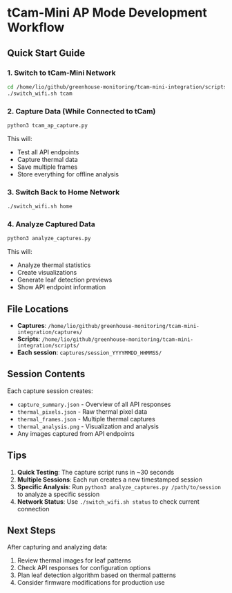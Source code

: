 # tCam-Mini AP Mode Development Workflow

## Quick Start Guide

### 1. Switch to tCam-Mini Network
```bash
cd /home/lio/github/greenhouse-monitoring/tcam-mini-integration/scripts
./switch_wifi.sh tcam
```

### 2. Capture Data (While Connected to tCam)
```bash
python3 tcam_ap_capture.py
```
This will:
- Test all API endpoints
- Capture thermal data
- Save multiple frames
- Store everything for offline analysis

### 3. Switch Back to Home Network
```bash
./switch_wifi.sh home
```

### 4. Analyze Captured Data
```bash
python3 analyze_captures.py
```
This will:
- Analyze thermal statistics
- Create visualizations
- Generate leaf detection previews
- Show API endpoint information

## File Locations

- **Captures**: `/home/lio/github/greenhouse-monitoring/tcam-mini-integration/captures/`
- **Scripts**: `/home/lio/github/greenhouse-monitoring/tcam-mini-integration/scripts/`
- **Each session**: `captures/session_YYYYMMDD_HHMMSS/`

## Session Contents

Each capture session creates:
- `capture_summary.json` - Overview of all API responses
- `thermal_pixels.json` - Raw thermal pixel data
- `thermal_frames.json` - Multiple thermal captures
- `thermal_analysis.png` - Visualization and analysis
- Any images captured from API endpoints

## Tips

1. **Quick Testing**: The capture script runs in ~30 seconds
2. **Multiple Sessions**: Each run creates a new timestamped session
3. **Specific Analysis**: Run `python3 analyze_captures.py /path/to/session` to analyze a specific session
4. **Network Status**: Use `./switch_wifi.sh status` to check current connection

## Next Steps

After capturing and analyzing data:
1. Review thermal images for leaf patterns
2. Check API responses for configuration options
3. Plan leaf detection algorithm based on thermal patterns
4. Consider firmware modifications for production use
